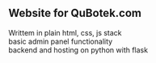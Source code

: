 <h2>Website for QuBotek.com</h2>
Writtem in plain html, css, js stack<br>
basic admin panel functionality<br>
backend and hosting on python with flask
